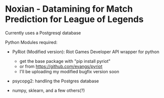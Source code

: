 Noxian - Datamining for Match Prediction for League of Legends
==========================================================

Currently uses a Postgresql database

Python Modules required:
- PyRiot (Modified version): Riot Games Developer API wrapper for python
  - get the base package with "pip install pyriot"
  - or from https://github.com/evangs/pyriot
  - I'll be uploading my modified bugfix version soon

- psycopg2: handling the Postgres database

- numpy, sklearn, and a few others(?)
